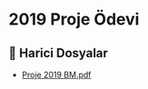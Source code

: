 # 2019 Proje Ödevi


<!--Index-->

## 🔗 Harici Dosyalar

- [Proje 2019 BM.pdf](./Proje%202019%20BM.pdf)


<!--Index-->

